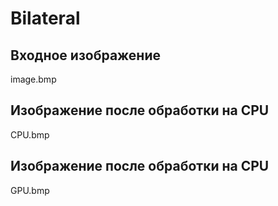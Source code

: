 # Bilateral

## Входное изображение
image.bmp

## Изображение после обработки на CPU
CPU.bmp

## Изображение после обработки на CPU
GPU.bmp
